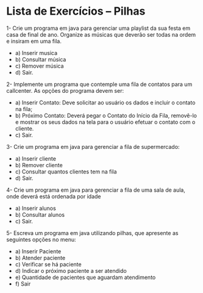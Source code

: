 # Lista de Exercícios – Pilhas

1- Crie um programa em java para gerenciar uma playlist da sua festa em
casa de final de ano. Organize as músicas que deverão ser todas na ordem e
insiram em uma fila.

 - a) Inserir musica 
 - b) Consultar música 
 - c) Remover música 
 - d) Sair.

2- Implemente um programa que contemple uma fila de contatos para um
callcenter. As opções do programa devem ser:

 - a) Inserir Contato: Deve solicitar ao usuário os dados e incluir o
   contato na fila; 
 -    b) Próximo Contato: Deverá pegar o Contato do Início
   da Fila, removê-lo e mostrar os seus dados na tela para o usuário
   efetuar o contato com o cliente. 
 -    c) Sair.

3- Crie um programa em java para gerenciar a fila de supermercado:
 - a) Inserir cliente
 - b) Remover cliente
 - c) Consultar quantos clientes tem na fila
 - d) Sair.

4- Crie um programa em java para gerenciar a fila de uma sala de aula,
onde deverá está ordenada por idade
 - a) Inserir alunos
 - b) Consultar alunos
 - c) Sair.

5- Escreva um programa em java utilizando pilhas, que apresente as
seguintes opções no menu:
 - a) Inserir Paciente
 - b) Atender paciente
 - c) Verificar se há paciente
 - d) Indicar o próximo paciente a ser atendido
 - e) Quantidade de pacientes que aguardam atendimento
 - f) Sair
